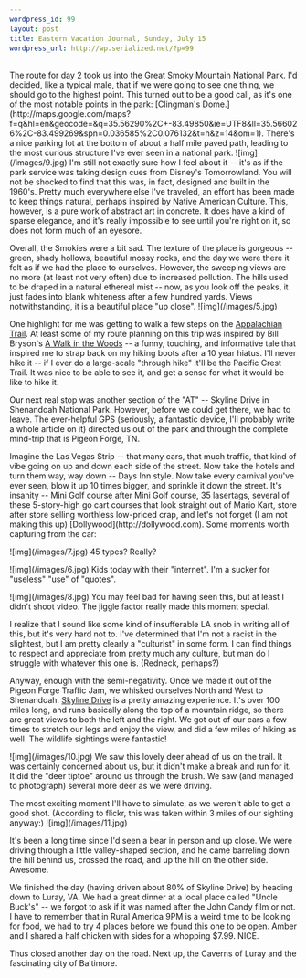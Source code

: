 ```yaml
--- 
wordpress_id: 99
layout: post
title: Eastern Vacation Journal, Sunday, July 15
wordpress_url: http://wp.serialized.net/?p=99
---
```

<p>The route for day 2 took us into the Great Smoky Mountain National Park. I'd decided, like a typical male, that if we were going to see one thing, we should go to the highest point. This turned out to be a good call, as it's one of the most notable points in the park: [Clingman's Dome.](http://maps.google.com/maps?f=q&hl=en&geocode=&q=35.56290%2C+-83.49850&ie=UTF8&ll=35.566026%2C-83.499269&spn=0.036585%2C0.076132&t=h&z=14&om=1).
There's a nice parking lot at the bottom of about a half mile paved path, leading to the most curious structure I've ever seen in a national park. 
![img](/images/9.jpg)
I'm still not exactly sure how I feel about it -- it's as if the park service was taking design cues from Disney's Tomorrowland. You will not be shocked to find that this was, in fact, designed and built in the 1960's. Pretty much everywhere else I've traveled, an effort has been made to keep things natural, perhaps inspired by Native American Culture. This, however, is a pure work of abstract art in concrete. It does have a kind of sparse elegance, and it's really impossible to see until you're right on it, so does not form much of an eyesore.</p>

<p>Overall, the Smokies were a bit sad. The texture of the place is gorgeous -- green, shady hollows, beautiful mossy rocks, and the day we were there it felt as if we had the place to ourselves. However, the sweeping views are no more (at least not very often) due to increased pollution. The hills used to be draped in a natural ethereal mist -- now, as you look off the peaks, it just fades into blank whiteness after a few hundred yards. Views notwithstanding, it is a beautiful place "up close".
![img](/images/5.jpg)</p>


One highlight for me was getting to walk a few steps on the [Appalachian Trail](http://en.wikipedia.org/wiki/Appalachian_Trail). At least some of my route planning on this trip was inspired by Bill Bryson's [A Walk in the Woods](http://www.amazon.com/Walk-Woods-Rediscovering-America-Appalachian/dp/0307279464/) -- a funny, touching, and informative tale that inspired me to strap back on my hiking boots after a 10 year hiatus. I'll never hike it -- if I ever do a large-scale "through hike" it'll be the Pacific Crest Trail. It was nice to be able to see it, and get a sense for what it would be like to hike it.

Our next real stop was another section of the "AT" -- Skyline Drive in Shenandoah National Park. However, before we could get there, we had to leave. The ever-helpful GPS (seriously, a fantastic device, I'll probably write a whole article on it) directed us out of the park and through the complete mind-trip that is Pigeon Forge, TN.

<p>Imagine the Las Vegas Strip -- that many cars, that much traffic, that kind of vibe going on up and down each side of the street. Now take the hotels and turn them way, way down -- Days Inn style. Now take every carnival you've ever seen, blow it up 10 times bigger, and sprinkle it down the street. It's insanity -- Mini Golf course after Mini Golf course, 35 lasertags, several of these 5-story-high go cart courses that look straight out of Mario Kart, store after store selling worthless low-priced crap, and let's not forget (I am not making this up) [Dollywood](http://dollywood.com).
Some moments worth capturing from the car:</p>

<p>![img](/images/7.jpg)
45 types? Really?</p>

<p>![img](/images/6.jpg)
Kids today with their "internet". I'm a sucker for "useless" "use" of "quotes".</p>

<p>![img](/images/8.jpg)
You may feel bad for having seen this, but at least I didn't shoot video. The jiggle factor really made this moment special.</p>

I realize that I sound like some kind of insufferable LA snob in writing all of this, but it's very hard not to. I've determined that I'm not a racist in the slightest, but I am pretty clearly a "culturist" in some form. I can find things to respect and appreciate from pretty much any culture, but man do I struggle with whatever this one is. (Redneck, perhaps?) 

Anyway, enough with the semi-negativity. Once we made it out of the Pigeon Forge Traffic Jam, we whisked ourselves North and West to Shenandoah. [Skyline Drive](http://en.wikipedia.org/wiki/Skyline_Drive) is a pretty amazing experience. It's over 100 miles long, and runs basically along the top of a mountain ridge, so there are great views to both the left and the right. We got out of our cars a few times to stretch our legs and enjoy the view, and did a few miles of hiking as well. The wildlife sightings were fantastic!

<p>![img](/images/10.jpg)
We saw this lovely deer ahead of us on the trail. It was certainly concerned about us, but it didn't make a break and run for it. It did the "deer tiptoe" around us through the brush. We saw (and managed to photograph) several more deer as we were driving.</p>

<p>The most exciting moment I'll have to simulate, as we weren't able to get a good shot. (According to flickr, this was taken within 3 miles of our sighting anyway:)
![img](/images/11.jpg)</p>

It's been a long time since I'd seen a bear in person and up close. We were driving through a little valley-shaped section, and he came barreling down the hill behind us, crossed the road, and up the hill on the other side. Awesome.

We finished the day (having driven about 80% of Skyline Drive) by heading down to Luray, VA. We had a great dinner at a local place called "Uncle Buck's" -- we forgot to ask if it was named after the John Candy film or not. I have to remember that in Rural America 9PM is a weird time to be looking for food, we had to try 4 places before we found this one to be open. Amber and I shared a half chicken with sides for a whopping $7.99. NICE.

Thus closed another day on the road. Next up, the Caverns of Luray and the fascinating city of Baltimore.
